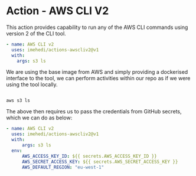 # Action - AWS CLI V2

This action provides capability to run any of the AWS CLI commands using 
version 2 of the CLI tool.

```yaml
- name: AWS CLI v2
  uses: imehedi/actions-awscliv2@v1
  with:
    args: s3 ls
```

We are using the base image from AWS and simply providing a dockerised 
interface to the tool, we can perform activities within our repo as if we 
were using the tool locally.

```shell

aws s3 ls
```

The above then requires us to pass the credentials from GitHub secrets, 
which we can do as below:

```yaml
- name: AWS CLI v2
  uses: imehedi/actions-awscliv2@v1
  with:
      args: s3 ls
  env:
      AWS_ACCESS_KEY_ID: ${{ secrets.AWS_ACCESS_KEY_ID }}
      AWS_SECRET_ACCESS_KEY: ${{ secrets.AWS_SECRET_ACCESS_KEY }}
      AWS_DEFAULT_REGION: "eu-west-1"
```

